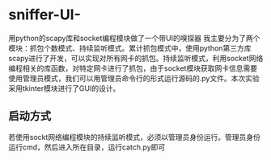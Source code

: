 # sniffer-UI-
用python的scapy库和socket编程模块做了一个带UI的嗅探器
我主要分为了两个模块：抓包个数模式、持续监听模式。累计抓包模式中，使用python第三方库scapy进行了开发，可以实现对所有网卡的抓包。持续监听模式，利用socket网络编程相关的库函数，对特定网卡进行了抓包，由于socket模块获取网卡信息需要使用管理员模式，我们可以用管理员命令行的形式运行源码的.py文件。本次实验采用tkinter模块进行了GUI的设计。  
## 启动方式
若使用sockt网络编程模块的持续监听模式，必须以管理员身份运行。管理员身份运行cmd，然后进入所在目录，运行catch.py即可

